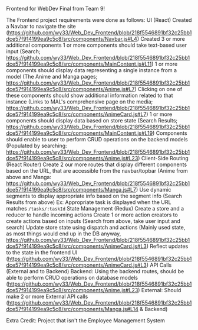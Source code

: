 Frontend for WebDev Final from Team 9!

The Frontend project requirements were done as follows:
UI (React)
    Created a Navbar to navigate the site (https://github.com/wy33/Web_Dev_Frontend/blob/218f5546891bf32c25bb1dce57f914199ea9c5c8/src/components/Navbar.js#L4)
    Created 3 or more additional components
        1 or more components should take text-based user input (Search; https://github.com/wy33/Web_Dev_Frontend/blob/218f5546891bf32c25bb1dce57f914199ea9c5c8/src/components/MainContent.js#L11)
        1 or more components should display data representing a single instance from a model (The Anime and Manga pages; https://github.com/wy33/Web_Dev_Frontend/blob/218f5546891bf32c25bb1dce57f914199ea9c5c8/src/components/Anime.js#L7)
            Clicking on one of these components should show additional information related to that instance (Links to MAL's comprehensive page on the media; https://github.com/wy33/Web_Dev_Frontend/blob/218f5546891bf32c25bb1dce57f914199ea9c5c8/src/components/AnimeCard.js#L7)
        1 or more components should display data based on store state (Search Results; https://github.com/wy33/Web_Dev_Frontend/blob/218f5546891bf32c25bb1dce57f914199ea9c5c8/src/components/MainContent.js#L19)
        Components should enable to user to perform CRUD operations on the backend models (Populated by searching: https://github.com/wy33/Web_Dev_Frontend/blob/218f5546891bf32c25bb1dce57f914199ea9c5c8/src/components/Anime.js#L23)
    Client-Side Routing (React Router)
        Create 2 our more routes that display different components based on the URL, that are accessible from the navbar/topbar (Anime from above and Manga: https://github.com/wy33/Web_Dev_Frontend/blob/218f5546891bf32c25bb1dce57f914199ea9c5c8/src/components/Manga.js#L7)
        Use dynamic segments to display appropriate info based on the segment info (Search Results from above)
            Ex: Appropriate task is displayed when the URL matches `/tasks/:taskId`
    State Management (Redux)
        Create a store and a reducer to handle incoming actions 
        Create 1 or more action creators to create actions based on inputs (Search from above, take user input and search)
        Update store state using dispatch and actions (Mainly used state, as most things would end up in the DB anyway, https://github.com/wy33/Web_Dev_Frontend/blob/218f5546891bf32c25bb1dce57f914199ea9c5c8/src/components/AnimeCard.js#L3)
        Reflect updates to the state in the frontend UI (https://github.com/wy33/Web_Dev_Frontend/blob/218f5546891bf32c25bb1dce57f914199ea9c5c8/src/components/AnimeCard.js#L3)
    API Calls (External and to Backend)
        Backend: Using the backend routes, should be able to perform CRUD operations on database models (https://github.com/wy33/Web_Dev_Frontend/blob/218f5546891bf32c25bb1dce57f914199ea9c5c8/src/components/Anime.js#L23)
        External: Should make 2 or more External API calls (https://github.com/wy33/Web_Dev_Frontend/blob/218f5546891bf32c25bb1dce57f914199ea9c5c8/src/components/Manga.js#L14 & Backend)

Extra Credit: Project that isn't the Employee Management System
